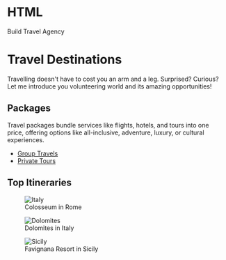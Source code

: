 # HTML
Build Travel Agency
<!DOCTYPE html>
  <html lang="en">
    <head>
      <meta charset="utf-8">
    <title>Travel Agency Page</title>
    <meta
      name="description"
      content="Book your Tickets Now!"
    />
    </head>
  <body>
  <h1>Travel Destinations</h1>
  <p> Travelling doesn't have to cost you an arm and a leg. Surprised? Curious? Let me introduce you volunteering world and its amazing opportunities!</p>
  <h2> Packages</h2>
  <p>Travel packages bundle services like flights, hotels, and tours into one price, offering options like all-inclusive, adventure, luxury, or cultural experiences.</p>

  <ul>
    <li> <a href="https://traveldestinations/grouptravel.com">Group Travels </a> </li>
    <li> <a href="https://traveldestinations/privatetravels.com">Private Tours</a></li>
  </ul>
  <h2>Top Itineraries</h2>

  <figure>
    <img src="https://cdn.freecodecamp.org/curriculum/labs/colosseo.jpg" alt="Italy"/>
     <figcaption>Colosseum in Rome</figcaption>
  </figure>
  <figure>
    <img src="https://cdn.freecodecamp.org/curriculum/labs/alps.jpg" alt="Dolomites">
     <figcaption>Dolomites in Italy</figcaption>
  </figure>
  <figure>
    <img src="https://cdn.freecodecamp.org/curriculum/labs/sea.jpg" alt="Sicily">
    <figcaption>Favignana Resort in Sicily</figcaption>
  </figure>

  </body>
  </html>
